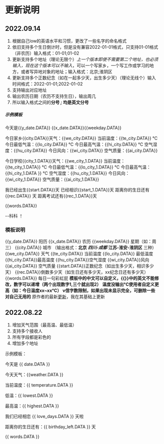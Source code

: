 # 更新说明
## 2022.09.14
1. 根据自己low的英语水平和习惯，更改了一些名字的命名格式
2. 依旧支持多个生日倒计时，但是没有兼容2022-01-01格式，只支持01-01格式（非农历）输入格式：01-01;01-02
3. 更新支持多个地址（理论无限个）*上一个版本即使不需要第二个地址，也必须输入，现在这个版本可以不输入*，可以一个写家乡，一个写工作或学习的地方，或者写异地对象的地址；输入格式：北京;淮阴区
4. 更新支持多个正数纪念（如在一起多少天，出生多少天）（理论无线个）输入时间格式：2022-01-01;2022-01-02
5. 支持输出对应地址
6. 输出农历日期（农历不支持生日），输出周几
7. 所以输入格式之间的**分号 *;* 均是英文分号**

##### 示例模板
今天是{{y_date.DATA}} {{x_date.DATA}}{{weekday.DATA}}

今日家乡{{city.DATA}}天气：{{we_city.DATA}} 
当前温度：{{te_city.DATA}} ℃ 
今日最低气温：{{lo_city.DATA}} ℃ 
今日最高气温：{{hi_city.DATA}} ℃ 
空气湿度：{{hu_city.DATA}} 
今日风向：{{wi_city.DATA}} 
空气质量：{{ai_city.DATA}} 

今日学校{{city_1.DATA}}天气：{{we_city_1.DATA}} 
当前温度：{{te_city_1.DATA}} ℃ 
今日最低气温：{{lo_city_1.DATA}} ℃ 
今日最高气温：{{hi_city_1.DATA }} ℃ 
空气湿度：{{hu_city_1.DATA}} 
今日风向：{{wi_city_1.DATA}} 
空气质量：{{ai_city_1.DATA}} 

我已经出生{{start.DATA}}天 
已经相识{{start_1.DATA}}天
距离你的生日还有{{rec.DATA}} 天 
距离考试还有{{rec_1.DATA}}天

{{words.DATA}} 

--科科 ！

### 模板说明
{{y_date.DATA}} 阳历
{{x_date.DATA}} 农历
{{weekday.DATA}} 星期（如：周三）
{{city.DATA}} 城市 （输出格式：**北京**  ***四川-成都*** **江苏-淮安-淮阴区**  三种）
{{we_city.DATA}} 天气
{{te_city.DATA}} 当前温度
{{lo_city.DATA}} 最低温度
{{hi_city.DATA}}最高温度
{{hu_city.DATA}}空气湿度
{{wi_city.DATA}}风向
{{ai_city.DATA}} 空气质量
{{start.DATA}}正数纪念（如出生多少天，相识多少天）
{{rec.DATA}}倒数多少天（如生日还有多少天，xx纪念日还有多少天）
{{words.DATA}} 每日一句彩虹屁
**模板中的中文可以自定义，{{}}中的英文不能修改，数字可以递增（两个出现数字1,三个就出现2）**
**温度没输出°C使用者自定义更高（如：今日温度xx~xx°C）**
**v信字数限制，如果出现未显示完全，可删除一些对自己无用的**
原作者的最新[更新](./auth_UPGRADE.md)，我在其基础上更新
## 2022.08.22

1. 增加天气范围（最高温、最低温）
2. 支持多个接收人
3. 所有字段都是彩色的
4. 增加多个地址

示例模板：

今天是 {{ date.DATA }}

今天天气：{{weather.DATA }}

当前温度：{{ temperature.DATA }}

低温：{{ lowest.DATA }}

最高温：{{ highest.DATA }}

我们已经相恋 {{ love_days.DATA }} 天啦

距离你的生日还有：{{ birthday_left.DATA }} 天

{{ words.DATA }}
